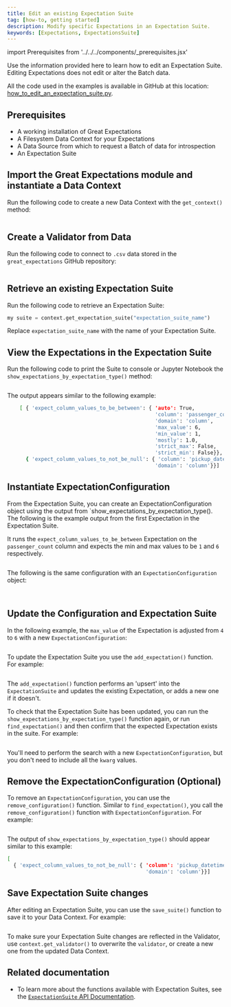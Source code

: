 ```yaml
---
title: Edit an existing Expectation Suite 
tag: [how-to, getting started]
description: Modify specific Expectations in an Expectation Suite.
keywords: [Expectations, ExpectationsSuite]
---
```


import Prerequisites from '../../../components/_prerequisites.jsx'

Use the information provided here to learn how to edit an Expectation Suite. Editing Expectations does not edit or alter the Batch data.

All the code used in the examples is available in GitHub at this location: [how_to_edit_an_expectation_suite.py](https://github.com/great-expectations/great_expectations/blob/develop/docs/docusaurus/docs/oss/guides/expectations/how_to_edit_an_expectation_suite.py).


## Prerequisites

<Prerequisites>

- A working installation of Great Expectations
- A Filesystem Data Context for your Expectations
- A Data Source from which to request a Batch of data for introspection
- An Expectation Suite

</Prerequisites> 

## Import the Great Expectations module and instantiate a Data Context

Run the following code to create a new Data Context with the `get_context()` method:

```python name="docs/docusaurus/docs/oss/guides/expectations/how_to_edit_an_expectation_suite.py get_context"
```

## Create a Validator from Data 

Run the following code to connect to `.csv` data stored in the `great_expectations` GitHub repository:

```python name="docs/docusaurus/docs/oss/guides/expectations/how_to_edit_an_expectation_suite.py create_validator"
```

## Retrieve an existing Expectation Suite 

Run the following code to retrieve an Expectation Suite:

```python
my suite = context.get_expectation_suite("expectation_suite_name")
```
Replace `expectation_suite_name` with the name of your Expectation Suite.

## View the Expectations in the Expectation Suite

Run the following code to print the Suite to console or Jupyter Notebook the `show_expectations_by_expectation_type()` method:

```python name="docs/docusaurus/docs/oss/guides/expectations/how_to_edit_an_expectation_suite.py show_suite"
```

The output appears similar to the following example: 

```bash 
    [ { 'expect_column_values_to_be_between': { 'auto': True,
                                                'column': 'passenger_count',
                                                'domain': 'column',
                                                'max_value': 6,
                                                'min_value': 1,
                                                'mostly': 1.0,
                                                'strict_max': False,
                                                'strict_min': False}},
      { 'expect_column_values_to_not_be_null': { 'column': 'pickup_datetime',
                                                'domain': 'column'}}]
```

## Instantiate ExpectationConfiguration 

From the Expectation Suite, you can create an ExpectationConfiguration object using the output from `show_expectations_by_expectation_type(). The following is the example output from the first Expectation in the Expectation Suite. 

It runs the `expect_column_values_to_be_between` Expectation on the `passenger_count` column and expects the min and max values to be `1` and `6` respectively. 

```python name="docs/docusaurus/docs/oss/guides/expectations/how_to_edit_an_expectation_suite.py example_dict_1"
```

The following is the same configuration with an `ExpectationConfiguration` object:  

```python name="docs/docusaurus/docs/oss/guides/expectations/how_to_edit_an_expectation_suite.py import_expectation_configuration"
```
```python name="docs/docusaurus/docs/oss/guides/expectations/how_to_edit_an_expectation_suite.py example_configuration_1"
```

## Update the Configuration and Expectation Suite

In the following example, the `max_value` of the Expectation is adjusted from `4` to `6` with a new `ExpectationConfiguration`: 

```python name="docs/docusaurus/docs/oss/guides/expectations/how_to_edit_an_expectation_suite.py updated_configuration"
```

To update the Expectation Suite you use the `add_expectation()` function. For example:

```python name="docs/docusaurus/docs/oss/guides/expectations/how_to_edit_an_expectation_suite.py add_configuration"
```
The `add_expectation()` function performs an 'upsert' into the `ExpectationSuite` and updates the existing Expectation, or adds a new one if it doesn't.

To check that the Expectation Suite has been updated, you can run the `show_expectations_by_expectation_type()` function again, or run `find_expectation()` and then confirm that the expected Expectation exists in the suite. For example:

```python name="docs/docusaurus/docs/oss/guides/expectations/how_to_edit_an_expectation_suite.py find_configuration"
```

You'll need to perform the search with a new `ExpectationConfiguration`, but you don't need to include all the `kwarg` values.

## Remove the ExpectationConfiguration (Optional)

To remove an `ExpectationConfiguration`, you can use the `remove_configuration()` function. Similar to `find_expectation()`, you call the `remove_configuration()` function with `ExpectationConfiguration`. For example:

```python name="docs/docusaurus/docs/oss/guides/expectations/how_to_edit_an_expectation_suite.py remove_configuration"
```

The output of `show_expectations_by_expectation_type()` should appear similar to this example: 

```bash 
[ 
  { 'expect_column_values_to_not_be_null': { 'column': 'pickup_datetime',
                                             'domain': 'column'}}]
```

## Save Expectation Suite changes

After editing an Expectation Suite, you can use the `save_suite()` function to save it to your Data Context. For example:

```python name="docs/docusaurus/docs/oss/guides/expectations/how_to_edit_an_expectation_suite.py save_suite"
```
To make sure your Expectation Suite changes are reflected in the Validator, use `context.get_validator()` to overwrite the `validator`, or create a new one from the updated Data Context.

## Related documentation

- To learn more about the functions available with Expectation Suites, see the [`ExpectationSuite` API Documentation](https://docs.greatexpectations.io/docs/reference/api/core/ExpectationSuite_class). 

